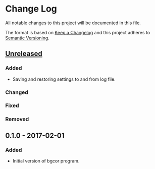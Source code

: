 # Change Log
All notable changes to this project will be documented in this file.

The format is based on [Keep a Changelog](http://keepachangelog.com/) 
and this project adheres to [Semantic Versioning](http://semver.org/).

## [Unreleased](https://github.com/lumik/bgcor/compare/v0.1.0...develop)
### Added
- Saving and restoring settings to and from log file. 

### Changed

### Fixed

### Removed

## 0.1.0 - 2017-02-01
### Added
- Initial version of bgcor program. 
